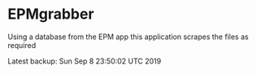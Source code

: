 # EPMgrabber
Using a database from the EPM app this application scrapes the files as required


Latest backup: Sun Sep 8 23:50:02 UTC 2019
